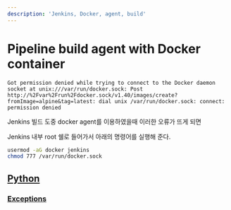 ```yaml
---
description: 'Jenkins, Docker, agent, build'
---
```


# Pipeline build agent with Docker container

```
Got permission denied while trying to connect to the Docker daemon socket at unix:///var/run/docker.sock: Post http://%2Fvar%2Frun%2Fdocker.sock/v1.40/images/create?fromImage=alpine&tag=latest: dial unix /var/run/docker.sock: connect: permission denied
```

Jenkins 빌드 도중 docker agent를 이용하였을때 이러한 오류가 뜨게 되면 

Jenkins 내부 root 쉘로 들어가서 아래의 명령어를 실행해 준다.

```bash
usermod -aG docker jenkins
chmod 777 /var/run/docker.sock
```

## [Python](python)
### [Exceptions](python/Exceptions)
